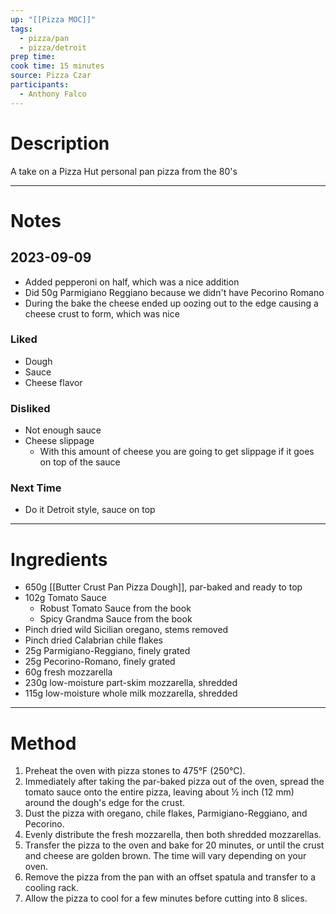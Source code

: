 ```yaml
---
up: "[[Pizza MOC]]"
tags:
  - pizza/pan
  - pizza/detroit
prep time: 
cook time: 15 minutes
source: Pizza Czar
participants:
  - Anthony Falco
---
```

# Description
A take on a Pizza Hut personal pan pizza from the 80's  

---
# Notes
## 2023-09-09
* Added pepperoni on half, which was a nice addition
* Did 50g Parmigiano Reggiano because we didn't have Pecorino Romano
* During the bake the cheese ended up oozing out to the edge causing a cheese crust to form, which was nice
### Liked
* Dough
* Sauce
* Cheese flavor
### Disliked
* Not enough sauce
* Cheese slippage
	* With this amount of cheese you are going to get slippage if it goes on top of the sauce 
### Next Time
* Do it Detroit style, sauce on top
---
# Ingredients
* 650g [[Butter Crust Pan Pizza Dough]], par-baked and ready to top
* 102g Tomato Sauce
	* Robust Tomato Sauce from the book
	* Spicy Grandma Sauce from the book
* Pinch dried wild Sicilian oregano, stems removed
* Pinch dried Calabrian chile flakes
* 25g Parmigiano-Reggiano, finely grated
* 25g Pecorino-Romano, finely grated
* 60g fresh mozzarella
* 230g low-moisture part-skim mozzarella, shredded
* 115g low-moisture whole milk mozzarella, shredded
---
# Method
1. Preheat the oven with pizza stones to 475°F (250°C).
2. Immediately after taking the par-baked pizza out of the oven, spread the tomato sauce onto the entire pizza, leaving about ½ inch (12 mm) around the dough's edge for the crust.
3. Dust the pizza with oregano, chile flakes, Parmigiano-Reggiano, and Pecorino.
4. Evenly distribute the fresh mozzarella, then both shredded mozzarellas.
5. Transfer the pizza to the oven and bake for 20 minutes, or until the crust and cheese are golden brown. The time will vary depending on your oven.
6. Remove the pizza from the pan with an offset spatula and transfer to a cooling rack.
7. Allow the pizza to cool for a few minutes before cutting into 8 slices.